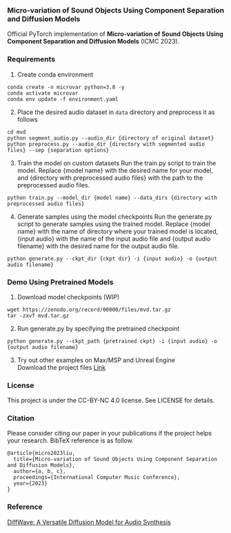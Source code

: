 ### Micro-variation of Sound Objects Using Component Separation and Diffusion Models
Official PyTorch implementation of **Micro-variation of Sound Objects Using Component Separation and Diffusion Models** (ICMC 2023).

### Requirements
1. Create conda environment
```
conda create -n microvar python=3.8 -y
conda activate microvar
conda env update -f environment.yaml
```

2. Place the desired audio dataset in `data` directory and preprocess it as follows
```
cd mvd
python segment_audio.py --audio_dir {directory of original dataset}
python preprocess.py --audio_dir {directory with segmented audio files} --sep {separation options}
```

3. Train the model on custom datasets
Run the train.py script to train the model. Replace {model name} with the desired name for your model, and {directory with preprocessed audio files} with the path to the preprocessed audio files.
```
python train.py --model_dir {model name} --data_dirs {directory with preprocessed audio files}
```

4. Generate samples using the model checkpoints
Run the generate.py script to generate samples using the trained model. Replace {model name} with the name of directory where your trained model is located, {input audio} with the name of the input audio file and {output audio filename} with the desired name for the output audio file.
```
python generate.py --ckpt_dir {ckpt dir} -i {input audio} -o {output audio filename}
```

### Demo Using Pretrained Models
1. Download model checkpoints (WIP)
```
wget https://zenodo.org/record/00000/files/mvd.tar.gz
tar -zxvf mvd.tar.gz 
```
2. Run generate.py by specifying the pretrained checkpoint
```
python generate.py --ckpt_path {pretrained ckpt} -i {input audio} -o {output audio filename}
```

3. Try out other examples on Max/MSP and Unreal Engine
<br> Download the project files [Link](https://github.com/youngjune/microvar)


### License
This project is under the CC-BY-NC 4.0 license. See LICENSE for details.

### Citation
Please consider citing our paper in your publications if the project helps your research. BibTeX reference is as follow.
```
@article{micro2023liu,
  title={Micro-variation of Sound Objects Using Component Separation and Diffusion Models},
  author={a, b, c},
  proceedings={International Computer Music Conference},
  year={2023}
}
```


### Reference
[DiffWave: A Versatile Diffusion Model for Audio Synthesis](https://github.com/lmnt-com/diffwave)
